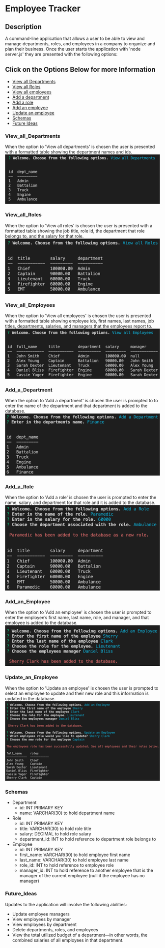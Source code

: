 # Employee Tracker 
## Description
A command-line application that allows a user to be able to view and manage departments, roles, and employees in a company to organize and plan their business. Once the user starts the application with 'node server.js' they are presented with the following options:

## Click on the Options Below for more Information 
* [View all Departments](#view_all_departments)
* [View all Roles](#View_all_Roles)
* [View all employees](#View_all_Employees)
* [Add a department](#Add_a_Department)
* [Add a role](#Add_a_Role) 
* [Add an employee](#Add_an_Employee)
* [Update an employee](#Update_an_Employee)
* [Schemas](#Schemas)
* [Future Ideas](#Future_Ideas)

### View_all_Departments
When the option to 'View all departments' is chosen the user is presented with a formatted table showing the department names and ids.
![View Departments](/utils/imgs/vdepartment.png "View Departments")

### View_all_Roles
When the option to 'View all roles' is chosen the user is presented with a formatted table showing the job title, role id, the department that role belongs to, and the salary for that role. 
![View Roles](/utils/imgs/vroles.png "View Roles")

### View_all_Employees
When the option to 'View all employees' is chosen the user is presented with a formatted table showing employee ids, first names, last names, job titles, departments, salaries, and managers that the employees report to. 
![View Employees](/utils/imgs/vemployees.png "View Employees")

### Add_a_Department 
When the option to 'Add a department' is chosen the user is prompted to to enter the name of the department and that department is added to the database.
![Add Department](/utils/imgs/adept.png "Add Department")

### Add_a_Role 
When the option to 'Add a role' is chosen the user is prompted to enter the name, salary, and department for that role and it is added to the database.
![Add Role](/utils/imgs/arole.png "Add Role")

### Add_an_Employee 
When the option to 'Add an employee' is chosen the user is prompted to enter the employee’s first name, last name, role, and manager, and that employee is added to the database.
![Add Employee](/utils/imgs/aemp.png "Add Employee")

### Update_an_Employee
When the option to 'Update an employee' is chosen the user is prompted to select an employee to update and their new role and this information is updated in the database.
![Update Employee](/utils/imgs/updateemp.png "Update Employee")

### Schemas

* Department
    * id: INT PRIMARY KEY
    * name: VARCHAR(30) to hold department name
* Role
    * id: INT PRIMARY KEY
    * title: VARCHAR(30) to hold role title
    * salary: DECIMAL to hold role salary
    * department_id: INT to hold reference to department role belongs to
* Employee
    * id: INT PRIMARY KEY
    * first_name: VARCHAR(30) to hold employee first name
    * last_name: VARCHAR(30) to hold employee last name
    * role_id: INT to hold reference to employee role
    * manager_id: INT to hold reference to another employee that is the manager of the current employee (null if the employee has no manager)

### Future_Ideas 

Updates to the application will involve the following abilities: 
* Update employee managers
* View employees by manager
* View employees by department
* Delete departments, roles, and employees
* View the total utilized budget of a department—in other words, the combined salaries of all employees in that department.